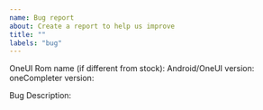 ```yaml
---
name: Bug report
about: Create a report to help us improve
title: ""
labels: "bug"
---
```


OneUI Rom name (if different from stock):
Android/OneUI version:
oneCompleter version:

<!-- About the bug -->
Bug Description:

<!--

If you are facing bootloop please include boot logs while device in bootloop

If you are facing crashes please include crash logs

or any other information that may be useful to solve this bug
-->
